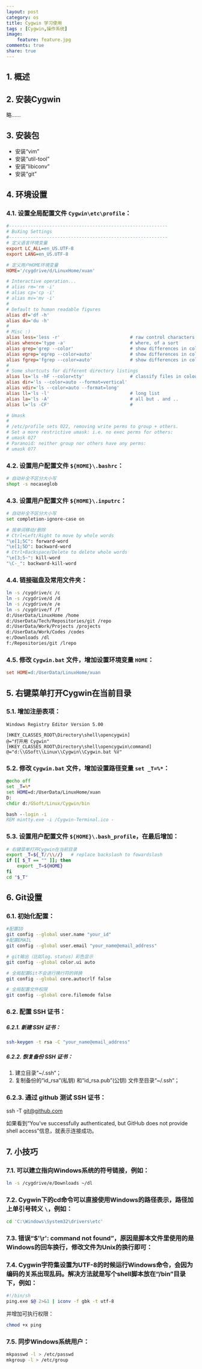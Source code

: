 ```yaml
---
layout: post
category: os
title: Cygwin 学习使用
tags : [Cygwin,操作系统]
image:
    feature: feature.jpg
comments: true
share: true
---
```


## 1. 概述

## 2. 安装Cygwin

略……

## 3. 安装包

* 安装“vim”
* 安装“util-tool”
* 安装“libiconv”
* 安装“git”

## 4. 环境设置

### 4.1. 设置全局配置文件 `Cygwin\etc\profile`：

```cfg
#-----------------------------------------------------------
# BuXing Settings
#-----------------------------------------------------------
# 定义语言环境变量
export LC_ALL=en_US.UTF-8
export LANG=en_US.UTF-8

# 定义用户HOME环境变量
HOME='/cygdrive/d/LinuxHome/xuan'

# Interactive operation...
# alias rm='rm -i'
# alias cp='cp -i'
# alias mv='mv -i'
#
# Default to human readable figures
alias df='df -h'
alias du='du -h'
#
# Misc :)
alias less='less -r'                          # raw control characters
alias whence='type -a'                        # where, of a sort
alias grep='grep --color'                     # show differences in colour
alias egrep='egrep --color=auto'              # show differences in colour
alias fgrep='fgrep --color=auto'              # show differences in colour
#
# Some shortcuts for different directory listings
alias ls='ls -hF --color=tty'                 # classify files in colour
alias dir='ls --color=auto --format=vertical'
alias vdir='ls --color=auto --format=long'
alias ll='ls -l'                              # long list
alias la='ls -A'                              # all but . and ..
alias l='ls -CF'                              #

# Umask
#
# /etc/profile sets 022, removing write perms to group + others.
# Set a more restrictive umask: i.e. no exec perms for others:
# umask 027
# Paranoid: neither group nor others have any perms:
# umask 077
```

### 4.2. 设置用户配置文件 `${HOME}\.bashrc`：

```bash
# 自动补全不区分大小写
shopt -s nocaseglob
```

### 4.3. 设置用户配置文件 `${HOME}\.inputrc`：

```bash
# 自动补全不区分大小写
set completion-ignore-case on

# 按单词移动/删除
# Ctrl+Left/Right to move by whole words
"\e[1;5C": forward-word
"\e[1;5D": backward-word
# Ctrl+Backspace/Delete to delete whole words
"\e[3;5~": kill-word
"\C-_": backward-kill-word
```

### 4.4. 链接磁盘及常用文件夹：

```bash
ln -s /cygdrive/c /c
ln -s /cygdrive/d /d
ln -s /cygdrive/e /e
ln -s /cygdrive/f /f
d:/UserData/LinuxHome /home
d:/UserData/Tech/Repositories/git /repo
d:/UserData/Work/Projects /projects
d:/UserData/Work/Codes /codes
e:/Downloads /dl
f:/Repositories/git /lrepo
```

### 4.5. 修改 `Cygwin.bat` 文件，增加设置环境变量 `HOME`：

```cfg
set HOME=d:/UserData/LinuxHome/xuan
```

## 5. 右键菜单打开Cygwin在当前目录

### 5.1. 增加注册表项：

```registry
Windows Registry Editor Version 5.00

[HKEY_CLASSES_ROOT\Directory\shell\opencygwin]
@="打开用 Cygwin"
[HKEY_CLASSES_ROOT\Directory\shell\opencygwin\command]
@="d:\\GSoft\\Linux\\Cygwin\\Cygwin.bat %V"
```

### 5.2. 修改 `Cygwin.bat` 文件，增加设置路径变量 `set _T=%*`：

```bat
@echo off
set _T=%*
set HOME=d:/UserData/LinuxHome/xuan
D:
chdir d:/GSoft/Linux/Cygwin/bin

bash --login -i
REM mintty.exe -i /Cygwin-Terminal.ico -
```

### 5.3. 设置用户配置文件 `${HOME}\.bash_profile`，在最后增加：

```bash
# 右键菜单打开Cygwin在当前目录
export _T=${_T//\\//}   # replace backslash to fowardslash
if [[ $_T == "" ]]; then
    export _T=${HOME}
fi
cd "$_T"
```

## 6. Git设置

### 6.1. 初始化配置：

```bash
#配置ID
git config --global user.name "your_id"
#配置EMAIL
git config --global user.email "your_name@email_address"

# git输出（比如log、status）彩色显示
git config --global color.ui auto

# 全局配置Git不会进行换行符的转换
git config --global core.autocrlf false

# 全局配置文件权限
git config --global core.filemode false
```

### 6.2. 配置 SSH 证书：

##### 6.2.1. 新建 SSH 证书：

```bash
ssh-keygen -t rsa -C "your_name@email_address"
```

##### 6.2.2. 恢复备份 SSH 证书：

1. 建立目录“~/.ssh“；
2. 复制备份的“id_rsa”(私钥) 和“id_rsa.pub”(公钥) 文件至目录“~/.ssh“；

### 6.2.3. 通过 github 测试 SSH 证书：


ssh -T git@github.com


如果看到“You've successfully authenticated, but GitHub does not provide shell access”信息，就表示连接成功。

## 7. 小技巧

### 7.1. 可以建立指向Windows系统的符号链接，例如：

```bash
ln -s /cygdrive/e/Downloads ~/dl
```

### 7.2. Cygwin下的cd命令可以直接使用Windows的路径表示，路径加上单引号转义 `\`，例如：

```bash
cd 'C:\Windows\System32\drivers\etc'
```

### 7.3. 错误“$'\r': command not found”，原因是脚本文件里使用的是Windows的回车换行，修改文件为Unix的换行即可：

### 7.4. Cygwin字符集设置为UTF-8的时候运行Windows命令，会因为编码的关系出现乱码。解决方法就是写个shell脚本放在“/bin”目录下，例如：

```bash
#!/bin/sh
ping.exe $@ 2>&1 | iconv -f gbk -t utf-8
```

并增加可执行权限：

```bash
chmod +x ping
```

### 7.5. 同步Windows系统用户：

```bash
mkpasswd -l > /etc/passwd
mkgroup -l > /etc/group
```



